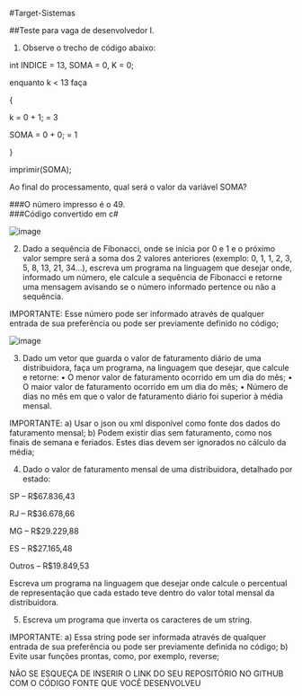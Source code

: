 #Target-Sistemas

##Teste para vaga de desenvolvedor I.

1) Observe o trecho de código abaixo:

int INDICE = 13, SOMA = 0, K = 0;  

enquanto k < 13 faça  

{  

k = 0 + 1; = 3  

SOMA = 0 + 0; = 1  

}  

imprimir(SOMA);  

Ao final do processamento, qual será o valor da variável SOMA? 

###O número impresso é o 49.  
###Código convertido em c#  

![image](https://user-images.githubusercontent.com/61740746/236594728-18e83bc9-54d7-4093-a4e1-03a14bbc73e4.png)

2) Dado a sequência de Fibonacci, onde se inicia por 0 e 1 e o próximo valor sempre será a soma dos 2 valores anteriores 
(exemplo: 0, 1, 1, 2, 3, 5, 8, 13, 21, 34...), escreva um programa na linguagem 
que desejar onde, informado um número, ele calcule a sequência de Fibonacci e 
retorne uma mensagem avisando se o número informado pertence ou não a sequência.

IMPORTANTE:
Esse número pode ser informado através de qualquer entrada de sua preferência ou 
pode ser previamente definido no código;  

![image](https://user-images.githubusercontent.com/61740746/236594687-d51cc014-7977-4636-9fbc-fb0c3b93f5a8.png)

3) Dado um vetor que guarda o valor de faturamento diário de uma distribuidora, faça um programa, na linguagem que desejar, que calcule e retorne:
• O menor valor de faturamento ocorrido em um dia do mês;
• O maior valor de faturamento ocorrido em um dia do mês;
• Número de dias no mês em que o valor de faturamento diário foi superior à média mensal.

IMPORTANTE:
a) Usar o json ou xml disponível como fonte dos dados do faturamento mensal;
b) Podem existir dias sem faturamento, como nos finais de semana e feriados. Estes dias devem ser ignorados no cálculo da média;

4) Dado o valor de faturamento mensal de uma distribuidora, detalhado por estado:

SP – R$67.836,43  

RJ – R$36.678,66  

MG – R$29.229,88  

ES – R$27.165,48  

Outros – R$19.849,53  

Escreva um programa na linguagem que desejar onde calcule o percentual de representação que cada estado teve dentro do valor total mensal da distribuidora.

5) Escreva um programa que inverta os caracteres de um string.

IMPORTANTE:
a) Essa string pode ser informada através de qualquer entrada de sua preferência ou pode ser previamente definida no código;
b) Evite usar funções prontas, como, por exemplo, reverse;

NÃO SE ESQUEÇA DE INSERIR O LINK DO SEU REPOSITÓRIO NO GITHUB COM O CÓDIGO FONTE QUE VOCÊ DESENVOLVEU
